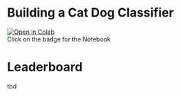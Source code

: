 # Building a Cat Dog Classifier
[![Open in Colab](https://colab.research.google.com/assets/colab-badge.svg)](https://colab.sandbox.google.com/github/Clemson-AI/Intro/blob/master/Intro_to_Deep_Learning_CAI.ipynb)  
Click on the badge for the Notebook
#   
#     
#        
#     
#  
#  
#  
# Leaderboard
tbd
